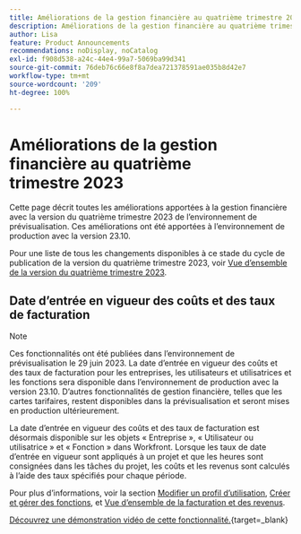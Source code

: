 ```yaml
---
title: Améliorations de la gestion financière au quatrième trimestre 2023
description: Améliorations de la gestion financière au quatrième trimestre 2023
author: Lisa
feature: Product Announcements
recommendations: noDisplay, noCatalog
exl-id: f908d538-a24c-44e4-99a7-5069ba99d341
source-git-commit: 76deb76c66e8f8a7dea721378591ae035b8d42e7
workflow-type: tm+mt
source-wordcount: '209'
ht-degree: 100%

---
```


# Améliorations de la gestion financière au quatrième trimestre 2023

Cette page décrit toutes les améliorations apportées à la gestion financière avec la version du quatrième trimestre 2023 de l’environnement de prévisualisation. Ces améliorations ont été apportées à l’environnement de production avec la version 23.10.

Pour une liste de tous les changements disponibles à ce stade du cycle de publication de la version du quatrième trimestre 2023, voir [Vue d’ensemble de la version du quatrième trimestre 2023](/help/quicksilver/product-announcements/product-releases/23-q4-release-activity/23-q4-release-overview.md).

## Date d’entrée en vigueur des coûts et des taux de facturation

>[!NOTE]
>
>Ces fonctionnalités ont été publiées dans l’environnement de prévisualisation le 29 juin 2023. La date d’entrée en vigueur des coûts et des taux de facturation pour les entreprises, les utilisateurs et utilisatrices et les fonctions sera disponible dans l’environnement de production avec la version 23.10. D’autres fonctionnalités de gestion financière, telles que les cartes tarifaires, restent disponibles dans la prévisualisation et seront mises en production ultérieurement.

La date d’entrée en vigueur des coûts et des taux de facturation est désormais disponible sur les objets « Entreprise », « Utilisateur ou utilisatrice » et « Fonction » dans Workfront. Lorsque les taux de date d’entrée en vigueur sont appliqués à un projet et que les heures sont consignées dans les tâches du projet, les coûts et les revenus sont calculés à l’aide des taux spécifiés pour chaque période.

Pour plus d’informations, voir la section [Modifier un profil d’utilisation](/help/quicksilver/administration-and-setup/add-users/create-and-manage-users/edit-a-users-profile.md), [Créer et gérer des fonctions](/help/quicksilver/administration-and-setup/set-up-workfront/organizational-setup/create-manage-job-roles.md), et [Vue d’ensemble de la facturation et des revenus](/help/quicksilver/manage-work/projects/project-finances/billing-and-revenue-overview.md).

[Découvrez une démonstration vidéo de cette fonctionnalité.](https://video.tv.adobe.com/v/3424915/){target=_blank}
